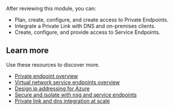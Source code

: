 After reviewing this module, you can: 
 -  Plan, create, configure, and create access to Private Endpoints.
 -  Integrate a Private Link with DNS and on-premises clients.
 -  Create, configure, and provide access to Service Endpoints.



## Learn more

Use these resources to discover more.

 -  [Private endpoint overview](/azure/private-link/private-endpoint-overview)
 -  [Virtual network service endpoints overview](/azure/virtual-network/virtual-network-service-endpoints-overview)
 -  [Design ip addressing for Azure](/training/modules/design-ip-addressing-for-azure)
 -  [Secure and isolate with nsg and service endpoints](/training/modules/secure-and-isolate-with-nsg-and-service-endpoints)
 -  [Private link and dns integration at scale](/azure/cloud-adoption-framework/ready/azure-best-practices/private-link-and-dns-integration-at-scale)
